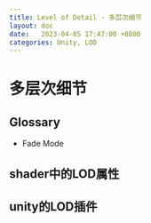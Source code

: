 ```yaml
---
title: Level of Detail - 多层次细节
layout: doc
date:   2023-04-05 17:47:00 +0800
categories: Unity, LOD
---
```


# 多层次细节

## Glossary
- Fade Mode

## shader中的LOD属性

## unity的LOD插件